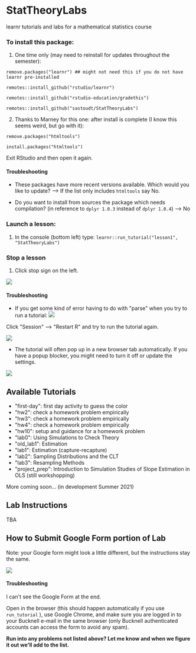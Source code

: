 # StatTheoryLabs
learnr tutorials and labs for a mathematical statistics course

### To install this package:

1. One time only (may need to reinstall for updates throughout the semester):

`remove.packages("learnr") ## might not need this if you do not have learnr pre-installed`

`remotes::install_github("rstudio/learnr")`

`remotes::install_github("rstudio-education/gradethis")`

`remotes::install_github("sastoudt/StatTheoryLabs")`


2. Thanks to Marney for this one: after install is complete (I know this seems weird, but go with it):

```remove.packages("htmltools")```

```install.packages("htmltools")```

Exit RStudio and then open it again.

#### Troubleshooting

- These packages have more recent versions available. Which would you like to update? --> If the list only includes `htmltools` say No.

- Do you want to install from sources the package which needs compilation? (in reference to `dplyr 1.0.3` instead of `dplyr 1.0.4`) --> No 

### Launch a lesson:

1. In the console (bottom left) type: `learnr::run_tutorial("lesson1", "StatTheoryLabs")`

### Stop a lesson 

1. Click stop sign on the left.

![](stop-tutorial.png)

#### Troubleshooting

- If you get some kind of error having to do with "parse" when you try to run a tutorial:
![](restartR.png) 

Click "Session" --> "Restart R" and try to run the tutorial again. 

![](restartR2.png) 

- The tutorial will often pop up in a new browser tab automatically. If you have a popup blocker, you might need to turn it off or update the settings.

![](popups.png) 

## Available Tutorials

- "first-day": first day activity to guess the color
- "hw2": check a homework problem empirically
- "hw3": check a homework problem empirically
- "hw4": check a homework problem empirically
- "hw10": setup and guidance for a homework problem
- "lab0": Using Simulations to Check Theory
- "old_lab1": Estimation
- "lab1": Estimation (capture-recapture)
- "lab2": Sampling Distributions and the CLT
- "lab3": Resampling Methods
- "project_prep": Introduction to Simulation Studies of Slope Estimation in OLS (still workshopping)



More coming soon... (in development Summer 2021)

## Lab Instructions

TBA


## How to Submit Google Form portion of Lab

Note: your Google form might look a little different, but the instructions stay the same.

![](submit-tutorial.png)

#### Troubleshooting

I can't see the Google Form at the end. 

Open in the browser (this should happen automatically if you use `run_tutorial` ), use Google Chrome, and make sure you are logged in to your Bucknell e-mail in the same browser (only Bucknell authenticated accounts can access the form to avoid any spam).

**Run into any problems not listed above? Let me know and when we figure it out we'll add to the list.**

